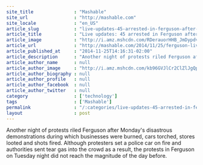 ```yaml
---
site_title               : "Mashable"
site_url                 : "http://mashable.com"
site_locale              : "en_US"
article_slug             : "live-updates-45-arrested-in-ferguson-after-second-night-of-unrest"
article_title            : "Live updates: 45 arrested in Ferguson after second night of unrest"
article_image            : "http://i.amz.mshcdn.com/RDerauorHHB_JmDypdvN_JqIIm8=/1200x627/2014%2F11%2F27%2Fa7%2FFerguson1.f28f0.jpg"
article_url              : "http://mashable.com/2014/11/25/ferguson-live-grand-jury/"
article_published_at     : "2014-11-25T14:16:31-02:00"
article_description      : "Another night of protests riled Ferguson after Monday's disastrous demonstrations during which businesses were burned, cars torched, stores looted and shots fired. Although protesters set a police car on fire and authorities sent tear gas into the crowd as a result, the protests in Ferguson on Tuesday night did not reach the magnitude of the day before."
article_author_name      : null
article_author_image     : "http://i.amz.mshcdn.com/kb96GVJlCr2ClZlJgQpeE-VCGBI=/90x90/2016%2F06%2F30%2Fa8%2F201503260cHeadshot_20.2afc3.194ba.jpg"
article_author_biography : null
article_author_profile   : null
article_author_facebook  : null
article_author_twitter   : null
category                 : ['technology']
tags                     : ['Mashable']
permalink                : "/:categories/live-updates-45-arrested-in-ferguson-after-second-night-of-unrest/"
layout                   : post
---
```


Another night of protests riled Ferguson after Monday's disastrous demonstrations during which businesses were burned, cars torched, stores looted and shots fired. Although protesters set a police car on fire and authorities sent tear gas into the crowd as a result, the protests in Ferguson on Tuesday night did not reach the magnitude of the day before.
